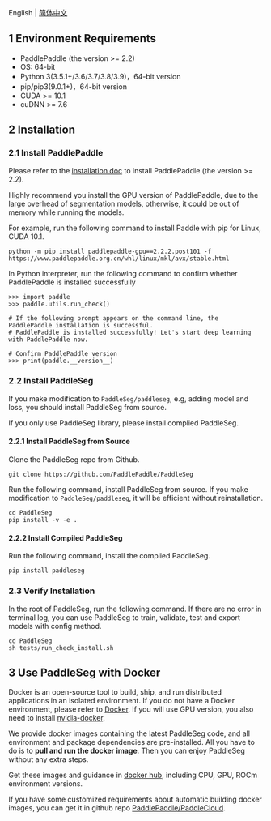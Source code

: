English | [简体中文](install_cn.md)


## 1 Environment Requirements

- PaddlePaddle (the version >= 2.2)
- OS: 64-bit
- Python 3(3.5.1+/3.6/3.7/3.8/3.9)，64-bit version
- pip/pip3(9.0.1+)，64-bit version
- CUDA >= 10.1
- cuDNN >= 7.6

## 2 Installation

### 2.1 Install PaddlePaddle

Please refer to the [installation doc](https://www.paddlepaddle.org.cn/documentation/docs/en/install/index_en.html) to install PaddlePaddle (the version >= 2.2).

Highly recommend you install the GPU version of PaddlePaddle, due to the large overhead of segmentation models, otherwise, it could be out of memory while running the models.

For example, run the following command to install Paddle with pip for Linux, CUDA 10.1.

```
python -m pip install paddlepaddle-gpu==2.2.2.post101 -f https://www.paddlepaddle.org.cn/whl/linux/mkl/avx/stable.html
```


In Python interpreter, run the following command to confirm whether PaddlePaddle is installed successfully

```
>>> import paddle
>>> paddle.utils.run_check()

# If the following prompt appears on the command line, the PaddlePaddle installation is successful.
# PaddlePaddle is installed successfully! Let's start deep learning with PaddlePaddle now.

# Confirm PaddlePaddle version
>>> print(paddle.__version__)

```

### 2.2 Install PaddleSeg

If you make modification to `PaddleSeg/paddleseg`, e.g, adding model and loss, you should install PaddleSeg from source.

If you only use PaddleSeg library, please install complied PaddleSeg.

#### 2.2.1 Install PaddleSeg from Source

Clone the PaddleSeg repo from Github.

```
git clone https://github.com/PaddlePaddle/PaddleSeg
```

Run the following command, install PaddleSeg from source. If you make modification to `PaddleSeg/paddleseg`, it will be efficient without reinstallation.

```
cd PaddleSeg
pip install -v -e .
```
#### 2.2.2 Install Compiled PaddleSeg

Run the following command, install the complied PaddleSeg.

```
pip install paddleseg
```

### 2.3 Verify Installation

In the root of PaddleSeg, run the following command.
If there are no error in terminal log, you can use PaddleSeg to train, validate, test and export models with config method.

```
cd PaddleSeg
sh tests/run_check_install.sh
```

## 3 Use PaddleSeg with Docker

Docker is an open-source tool to build, ship, and run distributed applications in an isolated environment. If you  do not have a Docker environment, please refer to [Docker](https://www.docker.com/). If you will use GPU version, you also need to install [nvidia-docker](https://github.com/NVIDIA/nvidia-docker).

We provide docker images containing the latest PaddleSeg code, and all environment and package dependencies are pre-installed. All you have to do is to **pull and run the docker image**. Then you can enjoy PaddleSeg without any extra steps.

Get these images and guidance in [docker hub](https://hub.docker.com/repository/docker/paddlecloud/paddleseg), including CPU, GPU, ROCm environment versions.

If you have some customized requirements about automatic building docker images, you can get it in github repo [PaddlePaddle/PaddleCloud](https://github.com/PaddlePaddle/PaddleCloud/tree/main/tekton).
